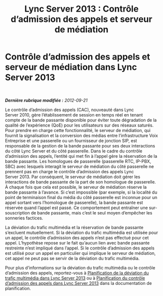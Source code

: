 ﻿---
title: 'Lync Server 2013 : Contrôle d’admission des appels et serveur de médiation'
TOCTitle: Contrôle d’admission des appels et serveur de médiation
ms:assetid: 76faccdc-67d0-4c8b-8e47-1e23c93b02c6
ms:mtpsurl: https://technet.microsoft.com/fr-fr/library/Gg398585(v=OCS.15)
ms:contentKeyID: 49297781
ms.date: 05/20/2016
mtps_version: v=OCS.15
ms.translationtype: HT
---

# Contrôle d’admission des appels et serveur de médiation dans Lync Server 2013

 

_**Dernière rubrique modifiée :** 2012-09-21_

Le contrôle d’admission des appels (CAC), nouveauté dans Lync Server 2010, gère l’établissement de session en temps réel en tenant compte de la bande passante disponible pour éviter toute dégradation de la qualité de l’expérience (QoE) pour les utilisateurs sur des réseaux saturés. Pour prendre en charge cette fonctionnalité, le serveur de médiation, qui fournit la signalisation et la conversion des médias entre l’infrastructure Voix Entreprise et une passerelle ou un fournisseur de jonction SIP, est responsable de la gestion de la bande passante pour ses deux interactions du côté Lync Server et du côté passerelle. Dans le cadre du contrôle d’admission des appels, l’entité qui met fin à l’appel gère la réservation de la bande passante. Les homologues de passerelle (passerelle RTC, IP-PBX, SBC) avec lesquels interagit le serveur de médiation du côté passerelle ne prennent pas en charge le contrôle d’admission des appels Lync Server 2013. Par conséquent, le serveur de médiation doit gérer les interactions de bande passante de la part de son homologue de passerelle. À chaque fois que cela est possible, le serveur de médiation réserve la bande passante à l’avance. Si c’est impossible (par exemple, si la localité du point de terminaison final du média du côté passerelle est inconnue pour un appel sortant vers l’homologue de passerelle), la bande passante est réservée quand l’appel est passé. Ce comportement peut entraîner une sur-souscription de bande passante, mais c’est le seul moyen d’empêcher les sonneries factices.

La déviation du trafic multimédia et la réservation de bande passante s’excluent mutuellement. Si la déviation du trafic multimédia est utilisée pour un appel, le contrôle d’admission des appels n’est pas effectué pour cet appel. L’hypothèse repose sur le fait qu’aucun lien avec bande passante restreinte n’est impliqué dans l’appel. Si le contrôle d’admission des appels est utilisé pour un appel en particulier qui implique le serveur de médiation, cet appel ne peut pas se servir de la déviation du trafic multimédia.

Pour plus d’informations sur la déviation du trafic multimédia ou le contrôle d’admission des appels, reportez-vous à [Planification de la déviation du trafic multimédia dans Lync Server 2013](lync-server-2013-planning-for-media-bypass.md) ou à [Planification du contrôle d’admission des appels dans Lync Server 2013](lync-server-2013-planning-for-call-admission-control.md) dans la documentation de planification.


